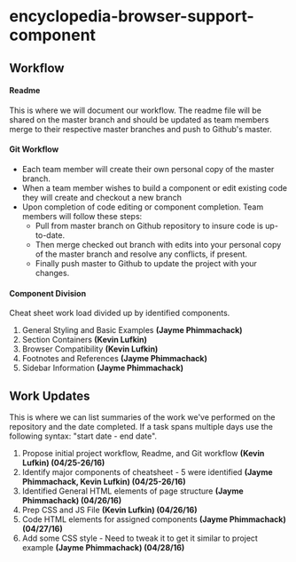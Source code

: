 # encyclopedia-browser-support-component


## Workflow

#### Readme
This is where we will document our workflow. The readme file will be shared on the master branch and should be updated as team members merge to their respective master branches and push to Github's master.

#### Git Workflow

* Each team member will create their own personal copy of the master branch.
* When a team member wishes to build a component or edit existing code they will create and checkout a new branch
* Upon completion of code editing or component completion. Team members will follow these steps:
  *  Pull from master branch on Github repository to insure code is up-to-date. 
  *  Then merge checked out branch with edits into your personal copy of the master branch and resolve any conflicts, if present.
  *  Finally push master to Github to update the project with your changes.
  
#### Component Division 
Cheat sheet work load divided up by identified components.

1. General Styling and Basic Examples **(Jayme Phimmachack)**
2. Section Containers **(Kevin Lufkin)**
3. Browser Compatibility **(Kevin Lufkin)**
4. Footnotes and References **(Jayme Phimmachack)**
5. Sidebar Information **(Jayme Phimmachack)**

## Work Updates

This is where we can list summaries of the work we've performed on the repository and the date completed. If a task spans multiple days use the following syntax: "start date - end date".

1. Propose initial project workflow, Readme, and Git workflow **(Kevin Lufkin) (04/25-26/16)**
2. Identify major components of cheatsheet - 5 were identified **(Jayme Phimmachack, Kevin Lufkin) (04/25-26/16)**
3. Identified General HTML elements of page structure **(Jayme Phimmachack) (04/26/16)**
4. Prep CSS and JS File **(Kevin Lufkin) (04/26/16)**
5. Code HTML elements for assigned components **(Jayme Phimmachack) (04/27/16)**
6. Add some CSS style - Need to tweak it to get it similar to project example **(Jayme Phimmachack) (04/28/16)**

